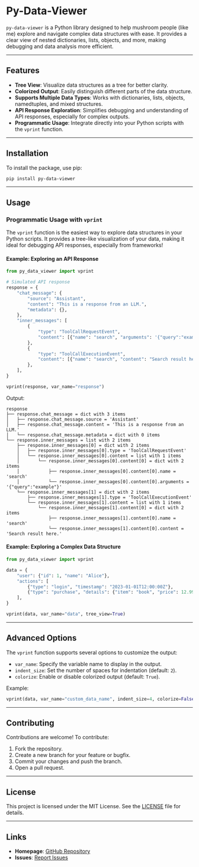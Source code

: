 # Py-Data-Viewer

`py-data-viewer` is a Python library designed to help mushroom people (like me) explore and navigate complex data structures with ease. It provides a clear view of nested dictionaries, lists, objects, and more, making debugging and data analysis more efficient.

---

## Features

- **Tree View**: Visualize data structures as a tree for better clarity.
- **Colorized Output**: Easily distinguish different parts of the data structure.
- **Supports Multiple Data Types**: Works with dictionaries, lists, objects, namedtuples, and mixed structures.
- **API Response Exploration**: Simplifies debugging and understanding of API responses, especially for complex outputs.
- **Programmatic Usage**: Integrate directly into your Python scripts with the `vprint` function.

---

## Installation

To install the package, use pip:

```bash
pip install py-data-viewer
```

---

## Usage

### Programmatic Usage with `vprint`

The `vprint` function is the easiest way to explore data structures in your Python scripts. It provides a tree-like visualization of your data, making it ideal for debugging API responses, especially from frameworks!

#### Example: Exploring an API Response

```python
from py_data_viewer import vprint

# Simulated API response
response = {
    "chat_message": {
        "source": "Assistant",
        "content": "This is a response from an LLM.",
        "metadata": {},
    },
    "inner_messages": [
        {
            "type": "ToolCallRequestEvent",
            "content": [{"name": "search", "arguments": '{"query":"example"}'}],
        },
        {
            "type": "ToolCallExecutionEvent",
            "content": [{"name": "search", "content": "Search result here."}],
        },
    ],
}

vprint(response, var_name="response")
```

Output:
```
response
├── response.chat_message = dict with 3 items
│   ├── response.chat_message.source = 'Assistant'
│   ├── response.chat_message.content = 'This is a response from an LLM.'
│   └── response.chat_message.metadata = dict with 0 items
└── response.inner_messages = list with 2 items
    ├── response.inner_messages[0] = dict with 2 items
    │   ├── response.inner_messages[0].type = 'ToolCallRequestEvent'
    │   └── response.inner_messages[0].content = list with 1 items
    │       └── response.inner_messages[0].content[0] = dict with 2 items
    │           ├── response.inner_messages[0].content[0].name = 'search'
    │           └── response.inner_messages[0].content[0].arguments = '{"query":"example"}'
    └── response.inner_messages[1] = dict with 2 items
        ├── response.inner_messages[1].type = 'ToolCallExecutionEvent'
        └── response.inner_messages[1].content = list with 1 items
            └── response.inner_messages[1].content[0] = dict with 2 items
                ├── response.inner_messages[1].content[0].name = 'search'
                └── response.inner_messages[1].content[0].content = 'Search result here.'
```

#### Example: Exploring a Complex Data Structure

```python
from py_data_viewer import vprint

data = {
    "user": {"id": 1, "name": "Alice"},
    "actions": [
        {"type": "login", "timestamp": "2023-01-01T12:00:00Z"},
        {"type": "purchase", "details": {"item": "book", "price": 12.99}},
    ],
}

vprint(data, var_name="data", tree_view=True)
```

---

## Advanced Options

The `vprint` function supports several options to customize the output:

- `var_name`: Specify the variable name to display in the output.
- `indent_size`: Set the number of spaces for indentation (default: `2`).
- `colorize`: Enable or disable colorized output (default: `True`).

Example:
```python
vprint(data, var_name="custom_data_name", indent_size=4, colorize=False)
```

---

## Contributing

Contributions are welcome! To contribute:

1. Fork the repository.
2. Create a new branch for your feature or bugfix.
3. Commit your changes and push the branch.
4. Open a pull request.

---

## License

This project is licensed under the MIT License. See the [LICENSE](LICENSE) file for details.

---

## Links

- **Homepage**: [GitHub Repository](https://github.com/Attention-Mechanism/py-data-viewer)
- **Issues**: [Report Issues](https://github.com/Attention-Mechanism/py-data-viewer)
